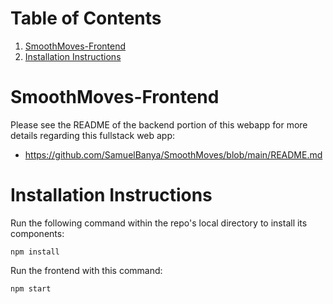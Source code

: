 
# Table of Contents

1.  [SmoothMoves-Frontend](#org2025904)
2.  [Installation Instructions](#orgb02e6b1)


<a id="org2025904"></a>

# SmoothMoves-Frontend

Please see the README of the backend portion of this webapp for more details regarding this fullstack web app:

-   <https://github.com/SamuelBanya/SmoothMoves/blob/main/README.md>


<a id="orgb02e6b1"></a>

# Installation Instructions

Run the following command within the repo's local directory to install its components:

    npm install

Run the frontend with this command:

    npm start
